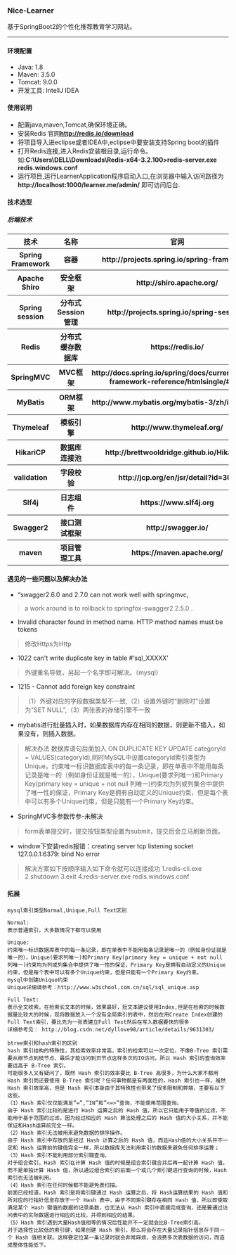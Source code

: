 ### Nice-Learner
基于SpringBoot2的个性化推荐教育学习网站。

----------


#### 环境配置
 - Java: 1.8
 - Maven: 3.5.0
 - Tomcat: 9.0.0
 - 开发工具: IntellJ IDEA


#### 使用说明
* 配置java,maven,Tomcat,确保环境正确。
* 安装Redis 官网**http://redis.io/download**
* 将项目导入进eclipse或者IDEA中,eclipse中要安装支持Spring boot的插件
* 打开Redis连接,进入Redis安装根目录,运行命令。如:**C:\Users\DELL\Downloads\Redis-x64-3.2.100>redis-server.exe redis.windows.conf**
* 运行项目,运行LearnerApplication程序启动入口,在浏览器中输入访问路径为**http://localhost:1000/learner.me/admin/** 即可访问后台.


#### 技术选型
##### 后端技术

<table>
        <tr>
            <th>技术</th>
            <th>名称</th>
            <th>官网</th>
        </tr>
        <tr>
            <th>Spring Framework</th>
            <th>容器</th>
            <th>http://projects.spring.io/spring-framework/</th>
        </tr>
        <tr>
            <th>Apache Shiro</th>
            <th>安全框架</th>
            <th>http://shiro.apache.org/</th>
        </tr>
        <tr>
            <th>Spring session</th>
            <th>分布式Session管理</th>
            <th>	http://projects.spring.io/spring-session/</th>
        <tr>
            <th>Redis</th>
            <th>分布式缓存数据库</th>
            <th>https://redis.io/</th>
        </tr>
        <tr>
            <th>SpringMVC</th>
            <th>MVC框架</th>
            <th>http://docs.spring.io/spring/docs/current/spring-framework-reference/htmlsingle/#mvc</th>
        </tr>
        <tr>
            <th>MyBatis</th>
            <th>ORM框架</th>
            <th>http://www.mybatis.org/mybatis-3/zh/index.html</th>
        </tr>
        <tr>
            <th>Thymeleaf</th>
            <th>模板引擎</th>
            <th>http://www.thymeleaf.org/</th>
        </tr>
        <tr>
            <th>HikariCP</th>
            <th>数据库连接池</th>
            <th>http://brettwooldridge.github.io/HikariCP/</th>       </tr>
        <tr>
            <th>validation</th>
            <th>字段校验</th>
            <th>http://jcp.org/en/jsr/detail?id=303</th>
        </tr>
        <tr>
            <th>Slf4j</th>
            <th>日志组件</th>
            <th>https://www.slf4j.org</th>
        </tr>
        <tr>
            <th>Swagger2</th>
            <th>接口测试框架</th>
            <th>http://swagger.io/</th>
        </tr>
        <tr>
            <th>maven</th>
            <th>项目管理工具</th>
            <th>https://maven.apache.org/</th>
        </tr>
    </table>


#### 遇见的一些问题以及解决办法
* “swagger2.6.0 and 2.7.0 can not work well with springmvc,
> a work around is to rollback to springfox-swagger2 2.5.0 .
* Invalid character found in method name. HTTP method names must be tokens
> 修改Https为Http
* 1022 can't write duplicate key in table #‘sql_XXXXX’
> 外键重名导致，另起一个名字即可解决。（mysql）
* 1215 - Cannot add foreign key constraint
> （1）外键对应的字段数据类型不一致,（2）设置外键时“删除时”设置为“SET NULL”,（3）两张表的存储引擎不一致
* mybatis进行批量插入时，如果数据库内存在相同的数据，则更新不插入，如果没有，则插入数据。
> 解决办法 数据库语句后面加入 ON DUPLICATE KEY UPDATE categoryId = VALUES(categoryId),同时MySQL中设置categoryId索引类型为Unique。约束唯一标识数据库表中的每一条记录，即在单表中不能用每条记录是唯一的（例如身份证就是唯一的），Unique(要求列唯一)和Primary Key(primary key = unique + not null 列唯一)约束均为列或列集合中提供了唯一性的保证，Primary Key是拥有自动定义的Unique约束，但是每个表中可以有多个Unique约束，但是只能有一个Primary Key约束。 
* SpringMVC多参数传参-未解决
> form表单提交时，提交按钮类型设置为submit，提交后会立马刷新页面。
* window下安装redis报错：creating server tcp listening socket 127.0.0.1:6379: bind No error
> 解决方案如下按顺序输入如下命令就可以连接成功
>  1.redis-cli.exe
>  2.shutdown
>  3.exit
>  4.redis-server.exe redis.windows.conf
#### 拓展


    mysql索引类型Normal,Unique,Full Text区别
    
    Normal:
    表示普通索引，大多数情况下都可以使用
    
    Unique:
    约束唯一标识数据库表中的每一条记录，即在单表中不能用每条记录是唯一的（例如身份证就是唯一的），Unique(要求列唯一)和Primary Key(primary key = unique + not null 列唯一)约束均为列或列集合中提供了唯一性的保证，Primary Key是拥有自动定义的Unique约束，但是每个表中可以有多个Unique约束，但是只能有一个Primary Key约束。 
    mysql中创建Unique约束
    Unique详细请参考：http://www.w3school.com.cn/sql/sql_unique.asp
    
    Full Text:
    表示全文收索，在检索长文本的时候，效果最好，短文本建议使用Index,但是在检索的时候数据量比较大的时候，现将数据放入一个没有全局索引的表中，然后在用Create Index创建的Full Text索引，要比先为一张表建立Full Text然后在写入数据要快的很多 
    详细参考见： http://blog.csdn.net/dyllove98/article/details/9631303/
    
    btree索引和hash索引的区别
    hash 索引结构的特殊性，其检索效率非常高，索引的检索可以一次定位，不像B-Tree 索引需要从根节点到枝节点，最后才能访问到页节点这样多次的IO访问，所以 Hash 索引的查询效率要远高于 B-Tree 索引。 
    可能很多人又有疑问了，既然 Hash 索引的效率要比 B-Tree 高很多，为什么大家不都用 Hash 索引而还要使用 B-Tree 索引呢？任何事物都是有两面性的，Hash 索引也一样，虽然 Hash 索引效率高，但是 Hash 索引本身由于其特殊性也带来了很多限制和弊端，主要有以下这些。
    （1）Hash 索引仅仅能满足”=”,”IN”和”<=>”查询，不能使用范围查询。
    由于 Hash 索引比较的是进行 Hash 运算之后的 Hash 值，所以它只能用于等值的过滤，不能用于基于范围的过滤，因为经过相应的 Hash 算法处理之后的 Hash 值的大小关系，并不能保证和Hash运算前完全一样。
    （2）Hash 索引无法被用来避免数据的排序操作。
    由于 Hash 索引中存放的是经过 Hash 计算之后的 Hash 值，而且Hash值的大小关系并不一定和 Hash 运算前的键值完全一样，所以数据库无法利用索引的数据来避免任何排序运算；
    （3）Hash 索引不能利用部分索引键查询。
    对于组合索引，Hash 索引在计算 Hash 值的时候是组合索引键合并后再一起计算 Hash 值，而不是单独计算 Hash 值，所以通过组合索引的前面一个或几个索引键进行查询的时候，Hash 索引也无法被利用。
    （4）Hash 索引在任何时候都不能避免表扫描。
    前面已经知道，Hash 索引是将索引键通过 Hash 运算之后，将 Hash运算结果的 Hash 值和所对应的行指针信息存放于一个 Hash 表中，由于不同索引键存在相同 Hash 值，所以即使取满足某个 Hash 键值的数据的记录条数，也无法从 Hash 索引中直接完成查询，还是要通过访问表中的实际数据进行相应的比较，并得到相应的结果。
    （5）Hash 索引遇到大量Hash值相等的情况后性能并不一定就会比B-Tree索引高。
    对于选择性比较低的索引键，如果创建 Hash 索引，那么将会存在大量记录指针信息存于同一个 Hash 值相关联。这样要定位某一条记录时就会非常麻烦，会浪费多次表数据的访问，而造成整体性能低下。    
